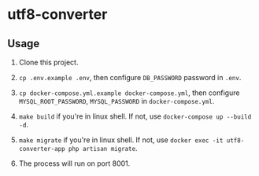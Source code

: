 # utf8-converter

## Usage

1. Clone this project.

2. `cp .env.example .env`, then configure `DB_PASSWORD` password in `.env`.

3. `cp docker-compose.yml.example docker-compose.yml`, then configure `MYSQL_ROOT_PASSWORD`, `MYSQL_PASSWORD` in `docker-compose.yml`.

4. `make build` if you're in linux shell. If not, use `docker-compose up --build -d`.

5. `make migrate` if you're in linux shell. If not, use `docker exec -it utf8-converter-app php artisan migrate`.

6. The process will run on port 8001.
